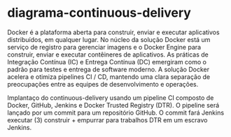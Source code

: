# diagrama-continuous-delivery

Docker é a plataforma aberta para construir, enviar e executar aplicativos distribuídos, em qualquer lugar. No núcleo da solução Docker está um serviço de registro para gerenciar imagens e o Docker Engine para construir, enviar e executar contêineres de aplicativos. As práticas de Integração Contínua (IC) e Entrega Contínua (DC) emergiram como o padrão para testes e entrega de software moderno. A solução Docker acelera e otimiza pipelines CI / CD, mantendo uma clara separação de preocupações entre as equipes de desenvolvimento e operações.

Implantaço do continuous-delivery usando um pipeline CI composto de Docker, GitHub, Jenkins e Docker Trusted Registry (DTR). O pipeline será lançado por um commit para um repositório GitHub. O commit fará Jenkins executar (3) construir + empurrar para trabalhos DTR em um escravo Jenkins.



